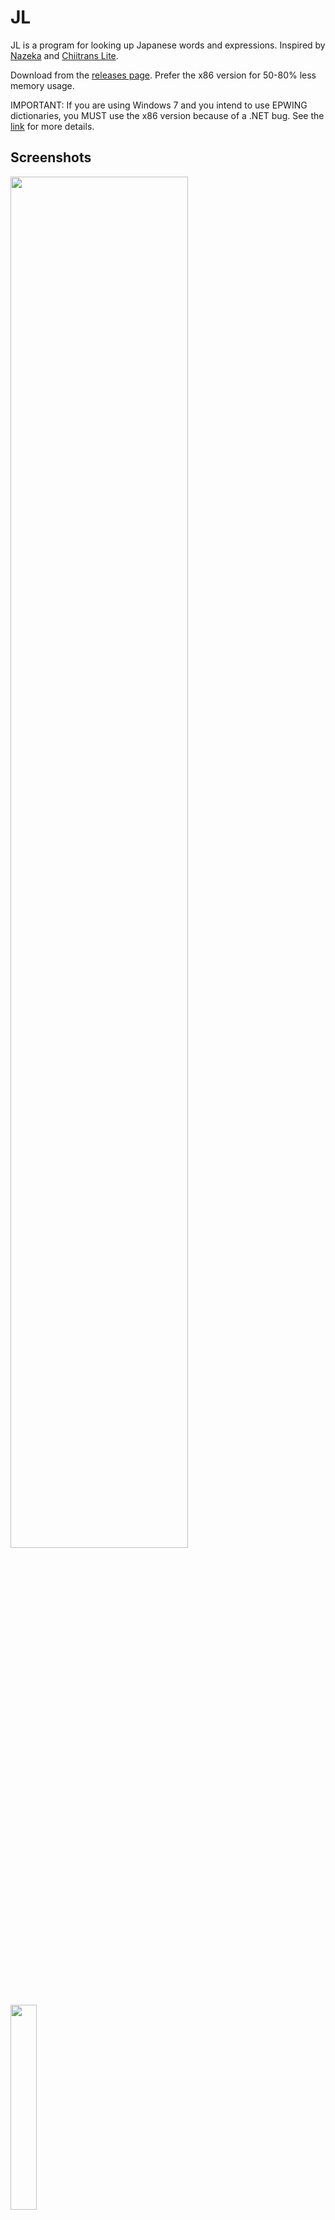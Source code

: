 # JL
JL is a program for looking up Japanese words and expressions. Inspired by [Nazeka](https://github.com/wareya/nazeka) and [Chiitrans Lite](https://github.com/alexbft/chiitrans).

Download from the [releases page](https://github.com/rampaa/JL/releases). Prefer the x86 version for 50-80% less memory usage.

IMPORTANT: If you are using Windows 7 and you intend to use EPWING dictionaries, you MUST use the x86 version because of a .NET bug. See the [link](https://github.com/dotnet/runtime/issues/66272) for more details.


## Screenshots

<img src="https://user-images.githubusercontent.com/25622653/155894148-31bef5b8-d290-4e00-b12a-3294c2a708b8.png" width=75% height=75%>
<img src="https://user-images.githubusercontent.com/25622653/155894231-a14b9893-2a01-4c9a-9ff4-b45d993617c4.png" width=29% height=29%>

## System requirements
* Windows 7 or later
* .NET Desktop Runtime 6.0 or later

## Features
* Highly customizable
* Custom word and name dictionaries
* Anki mining
* Pass-through mode 
* Remembers last window position
* Recursive lookups
* Halfwidth -> Fullwidth conversions (and vice-versa)
* Hiragana -> Katakana conversions (and vice-versa)
* Chouonpu conversions

## Supported dictionaries

### EDICT

* JMdict
* JMnedict
* KANJIDIC (w/ composition data)

### EPWING

#### [Yomichan Import](https://github.com/FooSoft/yomichan-import/) format

* Daijirin
* Kenkyuusha
* Daijisen
* Gakken
* Kotowaza
* Koujien
* Meikyou

#### [Nazeka EPWING Converter](https://github.com/wareya/nazeka_epwing_converter) format
* Daijirin 
* Kenkyuusha
* Shinmeikai

## Credits
* [Nazeka](https://github.com/wareya/nazeka): Deconjugation rules, deconjugator, frequency lists
* [JMdict](https://www.edrdg.org/wiki/index.php/JMdict-EDICT_Dictionary_Project): JMdict_e.gz
* [JMnedict](https://www.edrdg.org/enamdict/enamdict_doc.html): JMnedict.xml.gz
* [KANJIDIC](https://www.edrdg.org/wiki/index.php/KANJIDIC_Project): kanjidic2.xml.gz
* [cjkvi-ids](https://github.com/cjkvi/cjkvi-ids): ids.txt

## FAQ
### Why can't I look anything up?
Make sure you're not in pass-through mode, kanji mode, have lookup-on-select-only enabled, or have disabled lookups.
### Why can't I scroll down the results list?
You need to be in mining mode in order to interact with the popup window.
### How do I disable pass-through mode?
Press the opacity slider button located top-left of the main window.

### How do I add EPWING dictionaries?

#### [Yomichan Import]
Select the folder containing the **unzipped** (so you should have a folder of files named like term_bank_1.json, term_bank_2.json...)  contents of a dictionary converted with [Yomichan Import](https://github.com/FooSoft/yomichan-import/), on the Manage Dictionaries window.
#### [Nazeka EPWING Converter]
Select the file you got from [Nazeka EPWING Converter](https://github.com/wareya/nazeka_epwing_converter), on the Manage Dictionaries window.

### Where are my settings stored?
* Anki settings: Config/AnkiConfig.json
* Dictionary settings: Config/dicts.json
* Everything else: JL.dll.config
### Will you add machine translation capabilities?
No.
## License
Licensed under the [Apache License, Version 2.0](https://www.apache.org/licenses/LICENSE-2.0)

